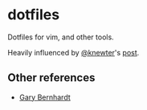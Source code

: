 dotfiles
========

Dotfiles for vim, and other tools.

Heavily influenced by [@knewter](http://twitter.com/knewter)'s
[post](http://www.isotope11.com/blog/rebuilding-my-vim-setup-from-scratch).

## Other references

* [Gary Bernhardt](https://github.com/garybernhardt/dotfiles/blob/master/.vimrc)
